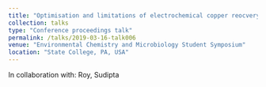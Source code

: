 ```yaml
---
title: "Optimisation and limitations of electrochemical copper reocvery from extremely dilute waste streams"
collection: talks
type: "Conference proceedings talk"
permalink: /talks/2019-03-16-talk006
venue: "Environmental Chemistry and Microbiology Student Symposium"
location: "State College, PA, USA"
---
```

In collaboration with:  Roy, Sudipta


